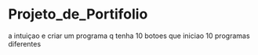 # Projeto_de_Portifolio
a intuiçao e criar um programa q tenha 10 botoes que iniciao 10 programas diferentes 

